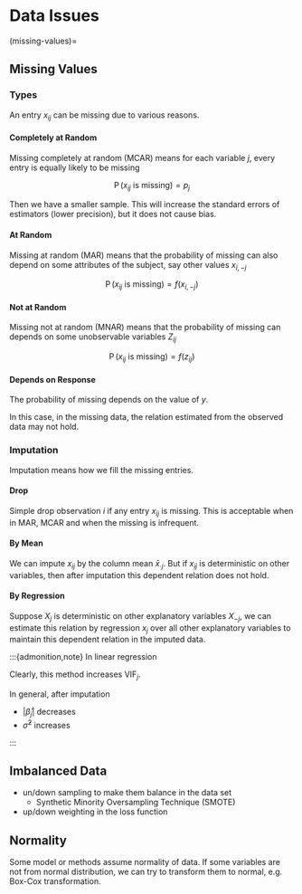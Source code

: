 # Data Issues

(missing-values)=
## Missing Values

### Types

An entry $x_{ij}$ can be missing due to various reasons.

#### Completely at Random

Missing completely at random (MCAR) means for each variable $j$, every entry is equally likely to be missing

$$
\operatorname{P} (x_{ij} \text{ is missing} ) = p_j
$$

Then we have a smaller sample. This will increase the standard errors of estimators (lower precision), but it does not cause bias.

#### At Random

Missing at random (MAR) means that the probability of missing can also depend on some attributes of the subject, say other values $x_{i, -j}$

$$
\operatorname{P} (x_{ij} \text{ is missing} ) = f(x_{i, -j})
$$



#### Not at Random

Missing not at random (MNAR) means that the probability of missing can depends on some unobservable variables $Z_{ij}$

$$
\operatorname{P} (x_{ij} \text{ is missing} ) = f(z_{ij})
$$

#### Depends on Response

The probability of missing depends on the value of $y$.

In this case, in the missing data, the relation estimated from the observed data may not hold.

### Imputation

Imputation means how we fill the missing entries.

#### Drop

Simple drop observation $i$ if any entry $x_{ij}$ is missing. This is acceptable when in MAR, MCAR and when the missing is infrequent.  

#### By Mean

We can impute $x_{ij}$ by the column mean $\bar{x}_{\cdot j}$. But if $x_{ij}$ is deterministic on other variables, then after imputation this dependent relation does not hold.

#### By Regression

Suppose $X_j$ is deterministic on other explanatory variables $X_{-j}$, we can estimate this relation by regression $x_j$ over all other explanatory variables to maintain this dependent relation in the imputed data.



:::{admonition,note} In linear regression

Clearly, this method increases $\operatorname{VIF}_j$.

In general, after imputation

- $\left\vert \hat{\beta}_j \right\vert$ decreases
- $\hat{\sigma}^2$ increases

:::


## Imbalanced Data

- un/down sampling to make them balance in the data set
  - Synthetic Minority Oversampling Technique (SMOTE)
- up/down weighting in the loss function

## Normality

Some model or methods assume normality of data. If some variables are not from normal distribution, we can try to transform them to normal, e.g. Box-Cox transformation.
